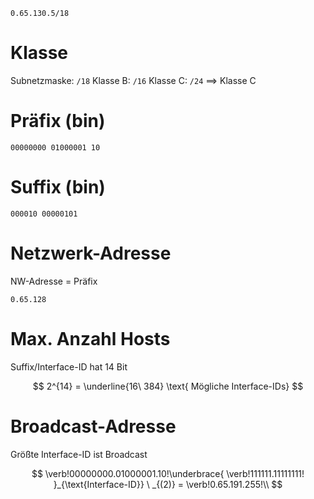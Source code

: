 ```
0.65.130.5/18
```
# Klasse
Subnetzmaske: `/18`
Klasse B: `/16`
Klasse C: `/24`
$\implies$ Klasse C

# Präfix (bin)
```
00000000 01000001 10
```

# Suffix (bin)
```
000010 00000101
```

# Netzwerk-Adresse
NW-Adresse = Präfix
```
0.65.128
```

# Max. Anzahl Hosts
Suffix/Interface-ID hat 14 Bit

$$
2^{14} = \underline{16\ 384} \text{ Mögliche Interface-IDs}
$$

# Broadcast-Adresse
Größte Interface-ID ist Broadcast

$$
\verb!00000000.01000001.10!\underbrace{
	\verb!111111.11111111!
}_{\text{Interface-ID}} \ _{(2)} =  \verb!0.65.191.255!\\
$$
